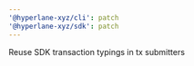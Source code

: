 ```yaml
---
'@hyperlane-xyz/cli': patch
'@hyperlane-xyz/sdk': patch
---
```


Reuse SDK transaction typings in tx submitters
